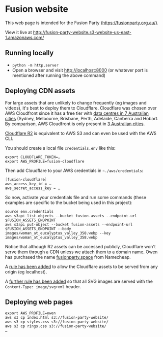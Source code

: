 # Fusion website
This web page is intended for the Fusion Party (https://fusionparty.org.au/).

View it live at http://fusion-party-website.s3-website-us-east-1.amazonaws.com/

## Running locally
* `python -m http.server`
* Open a browser and visit <http://localhost:8000> (or whatever port is mentioned after running the above command) 

## Deploying CDN assets
For large assets that are unlikely to change frequently (eg images and videos), it's best to deploy them to Cloudflare.
Cloudflare was chosen over AWS Cloudfront since it has a free tier with [data centres in 7 Australian cities](https://www.cloudflare.com/en-au/network/)
(Sydney, Melbourne, Brisbane, Perth, Adelaide, Canberra and Hobart. By comparison, AWS Cloudfront is only present in 
[3 Australian cities](https://aws.amazon.com/cloudfront/features/?nc1=h_ls&whats-new-cloudfront.sort-by=item.additionalFields.postDateTime&whats-new-cloudfront.sort-order=desc).  

[Cloudflare R2](https://www.cloudflare.com/en-au/press-releases/2021/cloudflare-announces-r2-storage/) is equivalent to 
AWS S3 and can even be used with the AWS CLI.

You should create a local file `credentials.env` like this:
```shell
export CLOUDFLARE_TOKEN=…
export AWS_PROFILE=fusion-cloudflare
```
Then add Cloudflare to your AWS credentials in `~./aws/credentials`:
```shell
[fusion-cloudflare]
aws_access_key_id = …
aws_secret_access_key = …
```
So now, activate your credentials file and run some commands (these examples are specific to the bucket being used in this project):
```shell
source env.credentials
aws s3api list-objects --bucket fusion-assets --endpoint-url $FUSION_ASSETS_ENDPOINT
aws s3api put-object --bucket fusion-assets --endpoint-url $FUSION_ASSETS_ENDPOINT --body images/woman_at_eucalyptus_valley_358.webp --key images/woman_at_eucalyptus_valley_358.webp 
```

Notice that although R2 assets can be accessed publicly, Cloudflare won't serve them through a CDN unless we attach them
to a domain name. Owen has purchased the name [fusionparty.space](https://fusionparty.space) from Namecheap.

A [rule has been added](https://dash.cloudflare.com/ea5bd9ef975707ea2e4d11229641a447/fusionparty.space/rules/transform-rules/modify-response-header) 
to allow the Cloudflare assets to be served from any origin (eg localhost).

A [further rule has been added](https://dash.cloudflare.com/ea5bd9ef975707ea2e4d11229641a447/fusionparty.space/rules/transform-rules/modify-response-header)
so that all SVG images are served with the `Content-Type: image/svg+xml` header.

## Deploying web pages
```shell
export AWS_PROFILE=owen
aws s3 cp index.html s3://fusion-party-website/
aws s3 cp styles.css s3://fusion-party-website/
aws s3 cp rings.css s3://fusion-party-website/
… 
```

